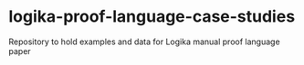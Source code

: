# logika-proof-language-case-studies
Repository to hold examples and data for Logika manual proof language paper
